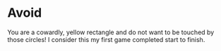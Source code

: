 Avoid
=====

You are a cowardly, yellow rectangle and do not want to be touched by those circles! I consider this my first game completed start to finish.
